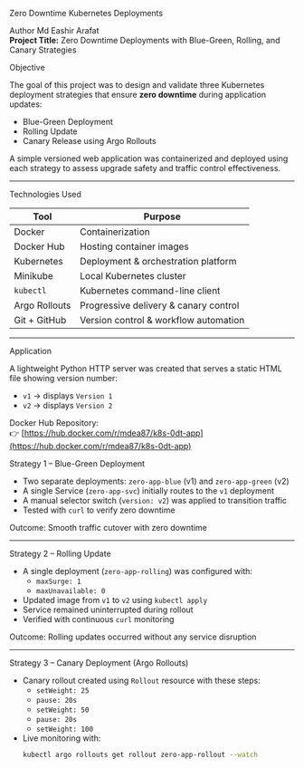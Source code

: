 Zero Downtime Kubernetes Deployments

Author
Md Eashir Arafat  
**Project Title:** Zero Downtime Deployments with Blue-Green, Rolling, and Canary Strategies  

Objective

The goal of this project was to design and validate three Kubernetes deployment strategies that ensure **zero downtime** during application updates:
- Blue-Green Deployment  
- Rolling Update  
- Canary Release using Argo Rollouts

A simple versioned web application was containerized and deployed using each strategy to assess upgrade safety and traffic control effectiveness.

---
Technologies Used

| Tool             | Purpose                               |
|------------------|----------------------------------------|
| Docker           | Containerization                      |
| Docker Hub       | Hosting container images              |
| Kubernetes       | Deployment & orchestration platform   |
| Minikube         | Local Kubernetes cluster              |
| `kubectl`        | Kubernetes command-line client        |
| Argo Rollouts    | Progressive delivery & canary control |
| Git + GitHub     | Version control & workflow automation |

---

Application

A lightweight Python HTTP server was created that serves a static HTML file showing version number:

- `v1` → displays `Version 1`  
- `v2` → displays `Version 2`  

Docker Hub Repository:  
👉 [https://hub.docker.com/r/mdea87/k8s-0dt-app](https://hub.docker.com/r/mdea87/k8s-0dt-app)

Strategy 1 – Blue-Green Deployment

- Two separate deployments: `zero-app-blue` (v1) and `zero-app-green` (v2)
- A single Service (`zero-app-svc`) initially routes to the `v1` deployment
- A manual selector switch (`version: v2`) was applied to transition traffic
- Tested with `curl` to verify zero downtime

Outcome: Smooth traffic cutover with zero downtime

---

Strategy 2 – Rolling Update

- A single deployment (`zero-app-rolling`) was configured with:
  - `maxSurge: 1`
  - `maxUnavailable: 0`
- Updated image from `v1` to `v2` using `kubectl apply`
- Service remained uninterrupted during rollout
- Verified with continuous `curl` monitoring

Outcome: Rolling updates occurred without any service disruption

---

Strategy 3 – Canary Deployment (Argo Rollouts)

- Canary rollout created using `Rollout` resource with these steps:
  - `setWeight: 25`
  - `pause: 20s`
  - `setWeight: 50`
  - `pause: 20s`
  - `setWeight: 100`
- Live monitoring with:
  ```bash
  kubectl argo rollouts get rollout zero-app-rollout --watch